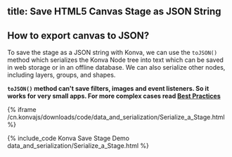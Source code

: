 title: Save HTML5 Canvas Stage as JSON String
---

## How to export canvas to JSON?

To save the stage as a JSON string with Konva, we can use the `toJSON()`
method which serializes the Konva Node tree into text which can be saved
in web storage or in an offline database. We can also serialize other nodes,
including layers, groups, and shapes.

**`toJSON()` method can't save filters, images and event listeners. So it works for very small apps. For more complex cases read [Best Practices](/cn.konvajs/docs/data_and_serialization/Best_Practices.html)**

{% iframe /cn.konvajs/downloads/code/data_and_serialization/Serialize_a_Stage.html %}

{% include_code Konva Save Stage Demo data_and_serialization/Serialize_a_Stage.html %}
